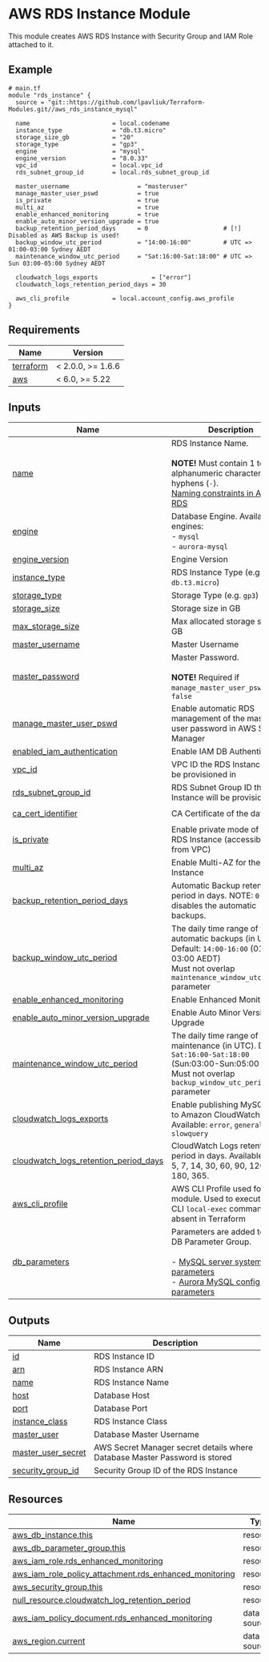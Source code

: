 # AWS RDS Instance Module

This module creates AWS RDS Instance with Security Group and IAM Role attached to it.

<!-- Next block is generated by terraform-docs following .terraform-docs.yml config -->
<!-- BEGIN_TF_DOCS -->
## Example

```hcl
# main.tf
module "rds_instance" {
  source = "git::https://github.com/lpavliuk/Terraform-Modules.git//aws_rds_instance_mysql"

  name                       = local.codename
  instance_type              = "db.t3.micro"
  storage_size_gb            = "20"
  storage_type               = "gp3"
  engine                     = "mysql"
  engine_version             = "8.0.33"
  vpc_id                     = local.vpc_id
  rds_subnet_group_id        = local.rds_subnet_group_id

  master_username                   = "masteruser"
  manage_master_user_pswd           = true
  is_private                        = true
  multi_az                          = true
  enable_enhanced_monitoring        = true
  enable_auto_minor_version_upgrade = true
  backup_retention_period_days      = 0                     # [!] Disabled as AWS Backup is used!
  backup_window_utc_period          = "14:00-16:00"         # UTC => 01:00-03:00 Sydney AEDT
  maintenance_window_utc_period     = "Sat:16:00-Sat:18:00" # UTC => Sun 03:00-05:00 Sydney AEDT

  cloudwatch_logs_exports               = ["error"]
  cloudwatch_logs_retention_period_days = 30

  aws_cli_profile            = local.account_config.aws_profile
}
```

## Requirements

| Name | Version |
|------|---------|
| <a name="requirement_terraform"></a> [terraform](#requirement\_terraform) | < 2.0.0, >= 1.6.6 |
| <a name="requirement_aws"></a> [aws](#requirement\_aws) | < 6.0, >= 5.22 |

## Inputs

| Name | Description | Type | Default | Required |
|------|-------------|------|---------|:--------:|
| <a name="input_name"></a> [name](#input\_name) | RDS Instance Name.<br/><br/>**NOTE!**  Must contain 1 to 63 alphanumeric characters or hyphens (`-`).<br/>[Naming constraints in Amazon RDS](https://docs.aws.amazon.com/AmazonRDS/latest/UserGuide/CHAP_Limits.html#RDS_Limits.Constraints) | `string` | n/a | yes |
| <a name="input_engine"></a> [engine](#input\_engine) | Database Engine. Available engines:<br/>  - `mysql`<br/>  - `aurora-mysql` | `string` | `"mysql"` | no |
| <a name="input_engine_version"></a> [engine\_version](#input\_engine\_version) | Engine Version | `string` | `"8.0.28"` | no |
| <a name="input_instance_type"></a> [instance\_type](#input\_instance\_type) | RDS Instance Type (e.g. `db.t3.micro`) | `string` | n/a | yes |
| <a name="input_storage_type"></a> [storage\_type](#input\_storage\_type) | Storage Type (e.g. `gp3`) | `string` | n/a | yes |
| <a name="input_storage_size"></a> [storage\_size](#input\_storage\_size) | Storage size in GB | `number` | `20` | no |
| <a name="input_max_storage_size"></a> [max\_storage\_size](#input\_max\_storage\_size) | Max allocated storage size in GB | `number` | `40` | no |
| <a name="input_master_username"></a> [master\_username](#input\_master\_username) | Master Username | `string` | n/a | yes |
| <a name="input_master_password"></a> [master\_password](#input\_master\_password) | Master Password.<br/><br/>**NOTE!** Required if `manage_master_user_pswd` is `false` | `string` | `null` | no |
| <a name="input_manage_master_user_pswd"></a> [manage\_master\_user\_pswd](#input\_manage\_master\_user\_pswd) | Enable automatic RDS management of the master user password in AWS Secret Manager | `bool` | n/a | yes |
| <a name="input_enabled_iam_authentication"></a> [enabled\_iam\_authentication](#input\_enabled\_iam\_authentication) | Enable IAM DB Authentication | `bool` | `false` | no |
| <a name="input_vpc_id"></a> [vpc\_id](#input\_vpc\_id) | VPC ID the RDS Instance will be provisioned in | `string` | n/a | yes |
| <a name="input_rds_subnet_group_id"></a> [rds\_subnet\_group\_id](#input\_rds\_subnet\_group\_id) | RDS Subnet Group ID the RDS Instance will be provisioned in | `string` | n/a | yes |
| <a name="input_ca_cert_identifier"></a> [ca\_cert\_identifier](#input\_ca\_cert\_identifier) | CA Certificate of the database | `string` | `"rds-ca-rsa4096-g1"` | no |
| <a name="input_is_private"></a> [is\_private](#input\_is\_private) | Enable private mode of the RDS Instance (accessible only from VPC) | `bool` | n/a | yes |
| <a name="input_multi_az"></a> [multi\_az](#input\_multi\_az) | Enable Multi-AZ for the RDS Instance | `bool` | n/a | yes |
| <a name="input_backup_retention_period_days"></a> [backup\_retention\_period\_days](#input\_backup\_retention\_period\_days) | Automatic Backup retention period in days. NOTE: `0` days disables the automatic backups. | `number` | `7` | no |
| <a name="input_backup_window_utc_period"></a> [backup\_window\_utc\_period](#input\_backup\_window\_utc\_period) | The daily time range of the automatic backups (in UTC). Default: `14:00-16:00` (01:00-03:00 AEDT)<br/>Must not overlap `maintenance_window_utc_period` parameter | `string` | `"14:00-16:00"` | no |
| <a name="input_enable_enhanced_monitoring"></a> [enable\_enhanced\_monitoring](#input\_enable\_enhanced\_monitoring) | Enable Enhanced Monitoring | `bool` | `false` | no |
| <a name="input_enable_auto_minor_version_upgrade"></a> [enable\_auto\_minor\_version\_upgrade](#input\_enable\_auto\_minor\_version\_upgrade) | Enable Auto Minor Version Upgrade | `bool` | `false` | no |
| <a name="input_maintenance_window_utc_period"></a> [maintenance\_window\_utc\_period](#input\_maintenance\_window\_utc\_period) | The daily time range of the maintenance (in UTC). Default: `Sat:16:00-Sat:18:00` (Sun:03:00-Sun:05:00 AEDT)<br/>Must not overlap `backup_window_utc_period` parameter | `string` | `"Sat:16:00-Sat:18:00"` | no |
| <a name="input_cloudwatch_logs_exports"></a> [cloudwatch\_logs\_exports](#input\_cloudwatch\_logs\_exports) | Enable publishing MySQL logs to Amazon CloudWatch Logs. Available: `error`, `general` and `slowquery` | `list(string)` | `[]` | no |
| <a name="input_cloudwatch_logs_retention_period_days"></a> [cloudwatch\_logs\_retention\_period\_days](#input\_cloudwatch\_logs\_retention\_period\_days) | CloudWatch Logs retention period in days. Available: 1, 3, 5, 7, 14, 30, 60, 90, 120, 150, 180, 365. | `number` | `30` | no |
| <a name="input_aws_cli_profile"></a> [aws\_cli\_profile](#input\_aws\_cli\_profile) | AWS CLI Profile used for this module. Used to execute AWS CLI `local-exec` commands absent in Terraform | `string` | `null` | no |
| <a name="input_db_parameters"></a> [db\_parameters](#input\_db\_parameters) | Parameters are added to the DB Parameter Group.<br/><br/>- [MySQL server system parameters](https://dev.mysql.com/doc/refman/8.0/en/server-system-variables.html)<br/>- [Aurora MySQL configuration parameters](https://docs.aws.amazon.com/AmazonRDS/latest/AuroraUserGuide/AuroraMySQL.Reference.ParameterGroups.html) | <pre>list(object({<br/>    name  = string<br/>    value = string<br/>  }))</pre> | `[]` | no |

## Outputs

| Name | Description |
|------|-------------|
| <a name="output_id"></a> [id](#output\_id) | RDS Instance ID |
| <a name="output_arn"></a> [arn](#output\_arn) | RDS Instance ARN |
| <a name="output_name"></a> [name](#output\_name) | RDS Instance Name |
| <a name="output_host"></a> [host](#output\_host) | Database Host |
| <a name="output_port"></a> [port](#output\_port) | Database Port |
| <a name="output_instance_class"></a> [instance\_class](#output\_instance\_class) | RDS Instance Class |
| <a name="output_master_user"></a> [master\_user](#output\_master\_user) | Database Master Username |
| <a name="output_master_user_secret"></a> [master\_user\_secret](#output\_master\_user\_secret) | AWS Secret Manager secret details where Database Master Password is stored |
| <a name="output_security_group_id"></a> [security\_group\_id](#output\_security\_group\_id) | Security Group ID of the RDS Instance |

## Resources

| Name | Type |
|------|------|
| [aws_db_instance.this](https://registry.terraform.io/providers/hashicorp/aws/latest/docs/resources/db_instance) | resource |
| [aws_db_parameter_group.this](https://registry.terraform.io/providers/hashicorp/aws/latest/docs/resources/db_parameter_group) | resource |
| [aws_iam_role.rds_enhanced_monitoring](https://registry.terraform.io/providers/hashicorp/aws/latest/docs/resources/iam_role) | resource |
| [aws_iam_role_policy_attachment.rds_enhanced_monitoring](https://registry.terraform.io/providers/hashicorp/aws/latest/docs/resources/iam_role_policy_attachment) | resource |
| [aws_security_group.this](https://registry.terraform.io/providers/hashicorp/aws/latest/docs/resources/security_group) | resource |
| [null_resource.cloudwatch_log_retention_period](https://registry.terraform.io/providers/hashicorp/null/latest/docs/resources/resource) | resource |
| [aws_iam_policy_document.rds_enhanced_monitoring](https://registry.terraform.io/providers/hashicorp/aws/latest/docs/data-sources/iam_policy_document) | data source |
| [aws_region.current](https://registry.terraform.io/providers/hashicorp/aws/latest/docs/data-sources/region) | data source |
<!-- END_TF_DOCS -->
